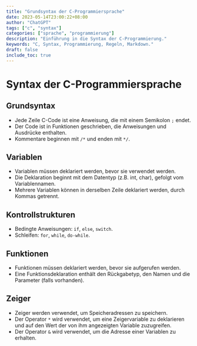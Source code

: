 ```yaml
---
title: "Grundsyntax der C-Programmiersprache"
date: 2023-05-14T23:00:22+08:00
author: "ChatGPT"
tags: ["c", "syntax"]
categories: ["sprache", "programmierung"]
description: "Einführung in die Syntax der C-Programmierung."
keywords: "C, Syntax, Programmierung, Regeln, Markdown."
draft: false
include_toc: true
---
```


# Syntax der C-Programmiersprache

## Grundsyntax
- Jede Zeile C-Code ist eine Anweisung, die mit einem Semikolon `;` endet.
- Der Code ist in Funktionen geschrieben, die Anweisungen und Ausdrücke enthalten.
- Kommentare beginnen mit `/*` und enden mit `*/`.

## Variablen
- Variablen müssen deklariert werden, bevor sie verwendet werden.
- Die Deklaration beginnt mit dem Datentyp (z.B. int, char), gefolgt vom Variablennamen.
- Mehrere Variablen können in derselben Zeile deklariert werden, durch Kommas getrennt.

## Kontrollstrukturen
- Bedingte Anweisungen: `if`, `else`, `switch`.
- Schleifen: `for`, `while`, `do-while`.

## Funktionen
- Funktionen müssen deklariert werden, bevor sie aufgerufen werden.
- Eine Funktionsdeklaration enthält den Rückgabetyp, den Namen und die Parameter (falls vorhanden).

## Zeiger
- Zeiger werden verwendet, um Speicheradressen zu speichern.
- Der Operator `*` wird verwendet, um eine Zeigervariable zu deklarieren und auf den Wert der von ihm angezeigten Variable zuzugreifen.
- Der Operator `&` wird verwendet, um die Adresse einer Variablen zu erhalten.